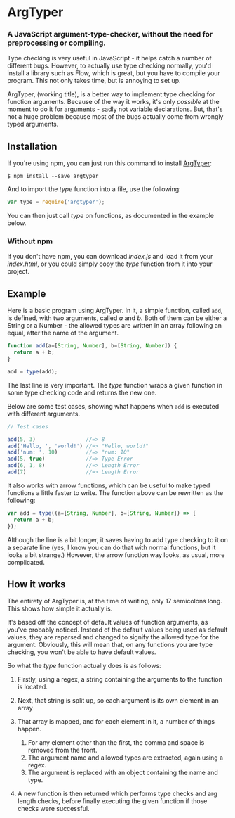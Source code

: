 # ArgTyper

### A JavaScript argument-type-checker, without the need for preprocessing or compiling.

Type checking is very useful in JavaScript - it helps catch a number of different bugs.
However, to actually use type checking normally, you'd install a library such as Flow,
which is great, but you have to compile your program. This not only takes time, but is
annoying to set up.

ArgTyper, (working title), is a better way to implement type checking for function arguments.
Because of the way it works, it's only _possible_ at the moment to do it for arguments -
sadly not variable declarations. But, that's not a huge problem because most of the bugs
actually come from wrongly typed arguments.

## Installation

If you're using npm, you can just run this command to install [ArgTyper](https://www.npmjs.com/package/argtyper):

```
$ npm install --save argtyper
```

And to import the _type_ function into a file, use the following:

```javascript
var type = require('argtyper');
```

You can then just call _type_ on functions, as documented in the example below.

### Without npm

If you don't have npm, you can download _index.js_ and load it from your _index.html_,
or you could simply copy the _type_ function from it into your project.

## Example

Here is a basic program using ArgTyper. In it, a simple function, called `add`, is defined,
with two arguments, called _a_ and _b_. Both of them can be either a String or a
Number - the allowed types are written in an array following an equal, after the
name of the argument.

```javascript
function add(a=[String, Number], b=[String, Number]) {
  return a + b;
}

add = type(add);
```

The last line is very important. The _type_ function wraps a given function in some type
checking code and returns the new one.

Below are some test cases, showing what happens when `add` is executed with different
arguments.

```javascript
// Test cases

add(5, 3)                //=> 8
add('Hello, ', 'world!') //=> "Hello, world!"
add('num: ', 10)         //=> "num: 10"
add(5, true)             //=> Type Error
add(6, 1, 8)             //=> Length Error
add(7)                   //=> Length Error
```

It also works with arrow functions, which can be useful to make typed functions
a little faster to write. The function above can be rewritten as the following:

```javascript
var add = type((a=[String, Number], b=[String, Number]) => {
  return a + b;
});
```

Although the line is a bit longer, it saves having to add type checking to it
on a separate line (yes, I know you can do that with normal functions, but
it looks a bit strange.) However, the arrow function way looks, as usual,
more complicated.

## How it works

The entirety of ArgTyper is, at the time of writing, only 17 semicolons long. This shows how
simple it actually is.

It's based off the concept of default values of function arguments, as you've
probably noticed. Instead of the default values being used as default values, they are
reparsed and changed to signify the allowed type for the argument. Obviously, this will
mean that, on any functions you are type checking, you won't be able to have default values.

So what the _type_ function actually does is as follows:

 1. Firstly, using a regex, a string containing the arguments to the function is located.

 2. Next, that string is split up, so each argument is its own element in an array

 3. That array is mapped, and for each element in it, a number of things happen.
    1. For any element other than the first, the comma and space is removed from the front.
    2. The argument name and allowed types are extracted, again using a regex.
    3. The argument is replaced with an object containing the name and type.

 4. A new function is then returned which performs type checks and arg length checks, before
    finally executing the given function if those checks were successful.
